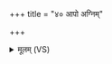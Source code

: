 +++
title = "४० आपो अग्निम्"

+++
<details><summary>मूलम् (VS)</summary>

आपो॑ अ॒ग्निं प्रहि॑णुत पि॒तॄँरुपे॒मं य॒ज्ञं पि॒तरो॑ मे जुषन्ताम्। आसी॑ना॒मूर्ज॒मुप॒ येसच॑न्ते॒ ते नो॑ र॒यिं सर्व॑वीरं॒ नि य॑च्छान् ॥
</details>